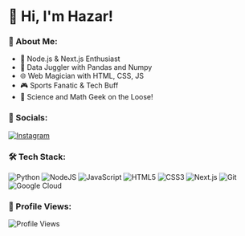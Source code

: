 # 👋 Hi, I'm Hazar!

### 🚀 About Me:
- 🔧 Node.js & Next.js Enthusiast
- 🐼 Data Juggler with Pandas and Numpy
- 🌐 Web Magician with HTML, CSS, JS
- 🎮 Sports Fanatic & Tech Buff
- 🔬 Science and Math Geek on the Loose!

### 🔗 Socials:
[![Instagram](https://img.shields.io/badge/Instagram-purple?style=for-the-badge&logo=instagram&logoColor=white)]([your-instagram-link](https://www.instagram.com/hazar067/))


### 🛠️ Tech Stack:
![Python](https://img.shields.io/badge/-Python-3776AB?style=for-the-badge&logo=python&logoColor=white)
![NodeJS](https://img.shields.io/badge/-NodeJS-339933?style=for-the-badge&logo=node.js&logoColor=white)
![JavaScript](https://img.shields.io/badge/-JavaScript-F7DF1E?style=for-the-badge&logo=javascript&logoColor=black)
![HTML5](https://img.shields.io/badge/-HTML5-E34F26?style=for-the-badge&logo=html5&logoColor=white)
![CSS3](https://img.shields.io/badge/-CSS3-1572B6?style=for-the-badge&logo=css3&logoColor=white)
![Next.js](https://img.shields.io/badge/-Next.js-000000?style=for-the-badge&logo=nextdotjs&logoColor=white)
![Git](https://img.shields.io/badge/-Git-F05032?style=for-the-badge&logo=git&logoColor=white)
![Google Cloud](https://img.shields.io/badge/-Google%20Cloud-4285F4?style=for-the-badge&logo=googlecloud&logoColor=white)


### 👀 Profile Views:
![Profile Views](https://komarev.com/ghpvc/?username=yourusername&style=for-the-badge)
